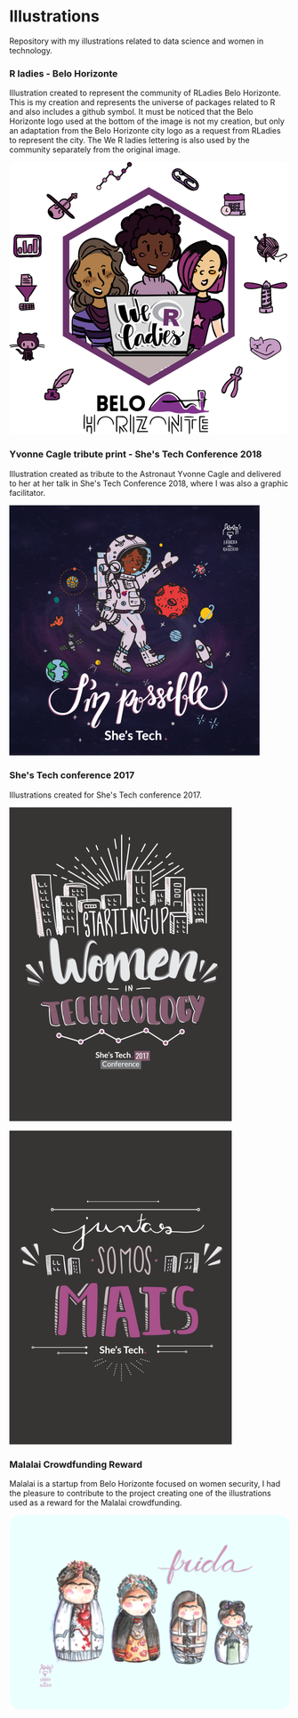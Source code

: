# Illustrations

Repository with my illustrations related to data science and women in technology.

### R ladies - Belo Horizonte 

Illustration created to represent the community of RLadies Belo Horizonte. This is my creation and represents the universe of packages related to R and also includes a github symbol. It must be noticed that the Belo Horizonte logo used at the bottom of the image is not my creation, but only an adaptation from the Belo Horizonte city logo as a request from RLadies to represent the city. The We R ladies lettering is also used by the community separately from the original image. 

![Rladies](https://github.com/marinattomas/illustrations/blob/master/rladies.png)


### Yvonne Cagle tribute print - She's Tech Conference 2018

Illustration created as tribute to the Astronaut Yvonne Cagle and delivered to her at her talk in She's Tech Conference 2018, where I was also a graphic facilitator.

![Desenho Yvonne Cagle](https://github.com/marinattomas/illustrations/blob/master/yvonne_poster2.png)



### She's Tech conference 2017

Illustrations created for She's Tech conference 2017.

![Starting up women in tech](https://github.com/marinattomas/illustrations/blob/master/starting%20up%20woman_P.png)

![juntas somos mais](https://github.com/marinattomas/illustrations/blob/master/JUSTASSOMOSMAIs.png)

### Malalai Crowdfunding Reward

Malalai is a startup from Belo Horizonte focused on women security, I had the pleasure to contribute to the project creating one of the illustrations used as a reward for the Malalai crowdfunding. 

![Malalai](https://github.com/marinattomas/illustrations/blob/master/frida3.png)

